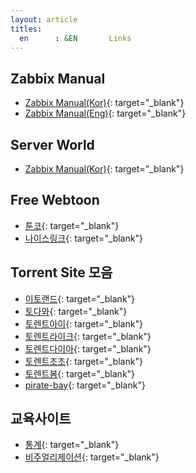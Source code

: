 ```yaml
---
layout: article
titles:
  en      : &EN       Links
---
```


## Zabbix Manual

- [Zabbix Manual(Kor)](http://manual.oplab.co.kr/doku.php/start/){: target="_blank"}
- [Zabbix Manual(Eng)](https://www.zabbix.com/documentation/current/manual/){: target="_blank"}

## Server World

- [Zabbix Manual(Kor)](https://www.server-world.info/en/){: target="_blank"}

## Free Webtoon

- [툰코](https://tkor.city/){: target="_blank"}
- [나이스링크](https://nicelink13.com/){: target="_blank"}

## Torrent Site 모음

- [이토랜드](http://www.etoland.co.kr/){: target="_blank"}
- [토다와](https://www5.todawa.com/){: target="_blank"}
- [토렌트아이](https://2.torrenti.co.kr/){: target="_blank"}
- [토렌트라이크](https://torrentlike.com/){: target="_blank"}
- [토렌트다이아](https://torrentdia.com/){: target="_blank"}
- [토렌트조조](https://torrentzozo.com/){: target="_blank"}
- [토렌트봄](https://torrent.movie/){: target="_blank"}
- [pirate-bay](https://www.pirateproxy-bay.com/){: target="_blank"}

## 교육사이트

- [통계](http://www.estat.me/estat/eStat/){: target="_blank"}
- [비주얼리제이션](https://public.tableau.com/ko-kr/s/){: target="_blank"}
